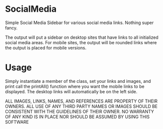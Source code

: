# SocialMedia
Simple Social Media Sidebar for various social media links. Nothing super fancy.

The output will put a sidebar on desktop sites that have links to all initialized social media areas. For mobile sites, the output will be rounded links where the output is placed for mobile versions.

# Usage
Simply instantiate a member of the class, set your links and images, and print call the printAll() function where you want the mobile links to be displayed. The desktop links will automatically be on the left side.

ALL IMAGES, LINKS, NAMES, AND REFERENCES ARE PROPERTY OF THEIR OWNERS. ALL USE OF ANY THIRD PARTY NAMES OR IMAGES SHOULD BE CONSISTENT WITH THE GUIDELINES OF THEIR OWNER. NO WARRANTY OF ANY KIND IS IN PLACE NOR SHOULD BE ASSUMED BY USING THIS SOFTWARE
